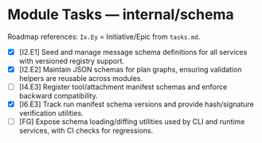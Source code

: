 # Module Tasks — internal/schema

Roadmap references: `Ix.Ey` = Initiative/Epic from `tasks.md`.

- [x] [I2.E1] Seed and manage message schema definitions for all services with versioned registry support.
- [x] [I2.E2] Maintain JSON schemas for plan graphs, ensuring validation helpers are reusable across modules.
- [ ] [I4.E3] Register tool/attachment manifest schemas and enforce backward compatibility.
- [x] [I6.E3] Track run manifest schema versions and provide hash/signature verification utilities.
- [ ] [FG] Expose schema loading/diffing utilities used by CLI and runtime services, with CI checks for regressions.
